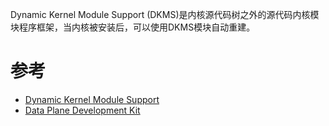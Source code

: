 Dynamic Kernel Module Support (DKMS)是内核源代码树之外的源代码内核模块程序框架，当内核被安装后，可以使用DKMS模块自动重建。

# 参考

* [Dynamic Kernel Module Support](https://wiki.archlinux.org/index.php/Dynamic_Kernel_Module_Support)
* [Data Plane Development Kit](https://en.wikipedia.org/wiki/Data_Plane_Development_Kit)